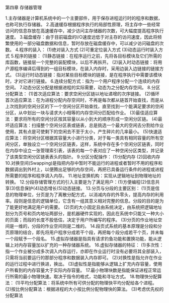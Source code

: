 第四章 存储器管理

1.主存储器是计算机系统中的一个主要部件，用于保存进程运行时的程序和数据，也称可执行存储器。
2.高速缓存根据程序执行的局部性原理，将主存中一些经常访问的信息存放在高速缓存中，减少访问主存储器的次数，可大幅度提高程序执行速度。
3.磁盘缓存：由于目前磁盘的I/O速度远低于对主存的访问速度，因此将频繁使用的一部分磁盘数据和信息，暂时存放在磁盘缓存中，可以减少访问磁盘的次数。
4.程序的装入：
	(1)绝对装入方式
	(2)可重定位装入方式
	(3)动态运行时装入方式
5.程序的链接：
	(1)静态链接：在程序运行之前，先将各目标模块及它们所需的库函数，链接层一个完整的装配模块，以后不再拆开。
	(2)装入时动态链接：将用户源程序编译后得到的一组目标模块，在装入内存时，采用边装入边链接的链接方式。
	(3)运行时动态链接：指对某些目标模块的链接，是在程序执行中需要该模块时，才对它进行链接。
6.连续分配方式：指为一个用户程序分配一个连续的内存空间。
7.动态分区分配是根据进程的实际需要，动态为之分配内存空间。
8.分区分配算法：
	(1)首次适应算法：要求空闲分区链以地址递增的次序链接。
	(2)循环首次适应算法：在为进程分配内存空间时，不再是每次都从链首开始查找，而是从上次找到的空闲分区的下一个空闲分区开始查找，直至找到一个能满足要求的空闲分区，从中划出一块与请求大小相等的内存空间分匹配给作业。
	(3)最佳适应算法：要求将所有的空闲分区按其容量以从小到大的顺序形成一空闲分区链。
	(4)最坏适应算法：扫描整个空闲分区表或链表，总是挑选一个最大的空闲去分割给作业使用，其有点是可使剩下的空闲去不至于太小，产生碎片的几率最小。
	(5)快速适应算法：将空闲分区根据其容量大小进行分类，对于每一类具有相同容量的所有空闲分区，单独设立一个空闲分区链表，这样，系统中存在多个空闲分区链表，同时在内存中设立一张管理索引表，该表的每一个表对应了一种空闲分区类型，并记录了该类型空闲分区链表表头的指针。
9.分区分配操作：
	(1)分配内存
	(2)回收内存
10.对换空间(Swapping)是指把内存中暂时不能运行的进程或者暂时不用的程序和数据调出到外村上，以便腾出足够的内存空间，再把已具备运行条件的进程或进程所需要的程序和程序调入内存。
11.地址变换机构：实现从逻辑地址到物理地址的转换。
12.分段存储管理方式的引入主要是为了满足用户：(1)方便编程(2)信息共享(3)信息保护(4)动态增长(5)动态链接。
13.分页与分段的主要区别：
	(1)页是信息的物理单位，分页是为了离散分配方式，以消减内存的外零头，提高内存的利用率。段则是信息的逻辑单位，它含有一组其意义相对完整的信息。分段的目的是为了能更好地满足用户的需要。
	(2)页的大小固定且由系统决定，由系统把逻辑地址划分为页号和页内地址两部分，是机器硬件实现的，因此在系统中只能又一种大小的页面；而段的长度不股低估，决定于用户所编写的程序。
	(3)分页的作业地址空间是一维的，分段的作业空间则是二维的。
14.段页式系统的基本原理是分段和分页原理的结合，即先将用户程序分成若干个段，再把每个段分成若干个页，并未每一个段赋予一个段名。
15.虚拟存储器是指具有请求钓鱼功能和置换功能，能从逻辑上对内存容量加以扩充的一种存储器系统。
16.虚拟存储器的特征：
	(1)多次性：指一个作业被分成多次调入内存运行，亦即在作业运行时没有必要将其全部装入，只需将当前要运行的那部分程序和数据装入内存即可。
	(2)对换性是指允许在作业的运行过程中进行换进，换出。
	(3)虚拟性是指能够从逻辑上扩充内存容量，使用户所看到的内存容量大于实际内存容量。
17.最小物理块数是指能保证进程正常运行所需的最小物理快速。取决于指令的格式，功能和寻址方式。
18.物理快分配算法：
	(1)平均分配算法：将系统中所有可供分配的物理快平均分配给各个进程。
	(2)按比例分配算法：根据进程的大小按比例分配物理快的算法。
	(3)考虑优先权的分配算法